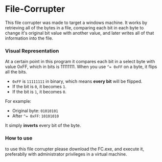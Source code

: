 # File-Corrupter
This file corrupter was made to target a windows machine. 
It works by retrieving all of the bytes in a file, comparing each bit in each byte to change it's original bit value with another value, and later writes all of that information into the file.


### Visual Representation
At a certain point in this program it compares each bit in a select byte with value 0xFF, which in bits is 11111111.
When you use `^= 0xFF` on a byte, it flips all the bits. 

- `0xFF` is `11111111` in binary, which means **every bit** will be flipped.
- If the bit is `0`, it becomes `1`.
- If the bit is `1`, it becomes `0`.

For example:
- Original byte:   `01010101`
- After `^= 0xFF`: `10101010`

It simply **inverts** every bit of the byte.

### How to use
to use this file corrupter please download the FC.exe, and execute it, preferablly with administrator privileges in a virtual machine.
